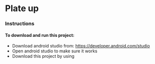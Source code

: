 # Plate up

### Instructions

#### To download and run this project:
* Download android studio from: https://developer.android.com/studio
* Open android studio to make sure it works
* Download this project by using 
